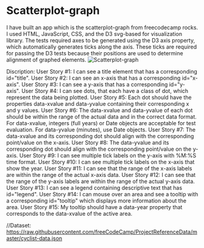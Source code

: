 # Scatterplot-graph

I have built an app which is the scatterplot-graph from freecodecamp rocks.
I used HTML, JavaScript, CSS, and the D3 svg-based for visualization library. The tests required axes to be generated using the D3 axis property, which automatically generates ticks along the axis. These ticks are required for passing the D3 tests because their positions are used to determine alignment of graphed elements. 
![Scatterplot-graph](https://github.com/Legacyfgs/Scatterplot-graph/assets/84978510/110c4a1c-6b02-49b3-87fc-919a34e1cec2)

Discription: 
User Story #1: I can see a title element that has a corresponding id="title".
User Story #2: I can see an x-axis that has a corresponding id="x-axis".
User Story #3: I can see a y-axis that has a corresponding id="y-axis".
User Story #4: I can see dots, that each have a class of dot, which represent the data being plotted.
User Story #5: Each dot should have the properties data-xvalue and data-yvalue containing their corresponding x and y values.
User Story #6: The data-xvalue and data-yvalue of each dot should be within the range of the actual data and in the correct data format. For data-xvalue, integers (full years) or Date objects are acceptable for test evaluation. For data-yvalue (minutes), use Date objects.
User Story #7: The data-xvalue and its corresponding dot should align with the corresponding point/value on the x-axis.
User Story #8: The data-yvalue and its corresponding dot should align with the corresponding point/value on the y-axis.
User Story #9: I can see multiple tick labels on the y-axis with %M:%S time format.
User Story #10: I can see multiple tick labels on the x-axis that show the year.
User Story #11: I can see that the range of the x-axis labels are within the range of the actual x-axis data.
User Story #12: I can see that the range of the y-axis labels are within the range of the actual y-axis data.
User Story #13: I can see a legend containing descriptive text that has id="legend".
User Story #14: I can mouse over an area and see a tooltip with a corresponding id="tooltip" which displays more information about the area.
User Story #15: My tooltip should have a data-year property that corresponds to the data-xvalue of the active area.

//Dataset: https://raw.githubusercontent.com/freeCodeCamp/ProjectReferenceData/master/cyclist-data.json
